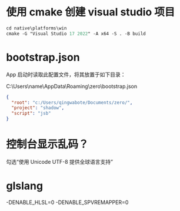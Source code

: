 # 使用 cmake 创建 visual studio 项目

```ps
cd native\platforms\win
cmake -G "Visual Studio 17 2022" -A x64 -S . -B build
```

# bootstrap.json

App 启动时读取此配置文件，将其放置于如下目录：

C:\Users\name\AppData\Roaming\zero\bootstrap.json

```json
{
  "root": "c:/Users/qingwabote/Documents/zero/",
  "project": "shadow",
  "script": "jsb"
}
```

# 控制台显示乱码？
勾选“使用 Unicode UTF-8 提供全球语言支持”

# glslang

-DENABLE_HLSL=0 -DENABLE_SPVREMAPPER=0
